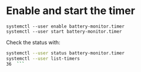 # Enable and start the timer

```
systemctl --user enable battery-monitor.timer
systemctl --user start battery-monitor.timer
```

Check the status with:

````bash
systemctl --user status battery-monitor.timer
systemctl --user list-timers
36  ```
````
